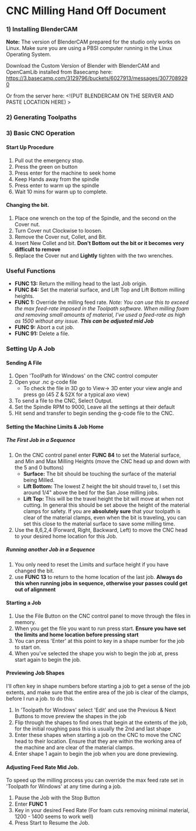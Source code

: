 # CNC Milling Hand Off Document

### 1) Installing BlenderCAM
**Note:** The version of BlenderCAM prepared for the studio only works on Linux. Make sure you are using a PBSI computer running in the Linux Operating System.

<!SET UP LINUX DUAL BOOT ON A PBSI COMPUTER LIST WHICH ONE HERE>

Download the Custom Version of Blender with BlenderCAM and OpenCamLib installed from Basecamp here:
https://3.basecamp.com/3129796/buckets/6027913/messages/3077089290

Or from the server here:
<!(PUT BLENDERCAM ON THE SERVER AND PASTE LOCATION HERE) >

### 2) Generating Toolpaths


### 3) Basic CNC Operation

#### Start Up Procedure

1. Pull out the emergency stop.
2. Press the green on button
3. Press enter for the machine to seek home
4. Keep Hands away from the spindle
5. Press enter to warm up the spindle
6. Wait 10 mins for warm up to complete.

#### Changing the bit.

1. Place one wrench on the top of the Spindle, and the second on the Cover nut.
2. Turn Cover nut Clockwise to loosen.
3. Remove the Cover nut, Collet, and Bit.
4. Insert New Collet and bit. **Don't Bottom out the bit or it becomes very difficult to remove**
5. Replace the Cover nut and **Lightly** tighten with the two wrenches.

### Useful Functions

- **FUNC 13:** Return the milling head to the last Job origin.
- **FUNC 84:** Set the material surface, and Lift Top and Lift Bottom milling heights.
- **FUNC 1:** Override the milling feed rate. _Note: You can use this to exceed the max feed-rate imposed in the Toolpath software. When milling foam and removing small amounts of material, I've used a feed-rate as high as 1500 without any issue. **This can be adjusted mid Job**_
- **FUNC 9:** Abort a cut job.
- **FUNC 91:** Delete a file.

### Setting Up A Job

#### Sending A File
1. Open 'ToolPath for Windows' on the CNC control computer
2. Open your .nc g-code file
    - To check the file in 3D go to View-> 3D enter your view angle and press go (45 Z & 52X for a typical axo view)
3. To send a file to the CNC, Select Output.
4. Set the Spindle RPM to 9000,  Leave all the settings at their default
5. Hit send and transfer to begin sending the g-code file to the CNC.

#### Setting the Machine Limits & Job Home
##### The First Job in a Sequence
1.  On the CNC control panel enter **FUNC 84** to set the Material surface, and Min and Max Milling Heights (move the CNC head up and down with the 5 and 0 buttons)
    - **Surface:** The bit should be touching the surface of the material being Milled.
    - **Lift Bottom:** The lowest Z height the bit should travel to, I set this around 1/4" above the bed for the San Jose milling jobs.
    - **Lift Top:** This  will be the travel height the bit will move at when not cutting. In general this should be set above the height of the material clamps for safety. If you are **absolutely sure** that your toolpath is clear of the material clamps, even when the bit is traveling, you can set this close to the material surface to save some milling time.
2. Use the 8,6,2,4 (Forward, Right, Backward, Left) to move the CNC head to your desired home location for this Job.

##### Running another Job in a Sequence
1. You only need to reset the Limits and surface height if you have changed the bit.
2. use **FUNC 13** to return to the home location of the last job. **Always do this when running jobs in sequence, otherwise your passes could get out of alignment**

#### Starting a Job
1. Use the File Button  on the CNC  control panel to move through the files in memory.
2. When you get the file you want to run press start. **Ensure you have set the limits and home location before pressing start**
3. You can press 'Enter' at this point to key in a shape number for the job to start on.
4. When you've selected the shape you wish to begin the job at, press start again to begin the job.

#### Previewing Job Shapes
I'll often key in shape numbers before starting a job to get a sense of the job extents, and make sure that the entire area of the job is clear of the clamps, before I run a job.
to do this.

1. In 'Toolpath for Windows' select 'Edit' and use the Previous & Next Buttons to move preview the shapes in the job
2. Flip through the shapes to find ones that begin at the extents of the job, for the initial roughing pass this is usually the 2nd and last shape
3. Enter these shapes when starting a job on the CNC to move the CNC head to their location. Ensure that they are within the working area of the machine and are clear of the material clamps.
4. Enter shape 1 again to begin the job when you are done previewing.

#### Adjusting Feed Rate Mid Job.
To speed up the milling process you can override the max feed rate set in 'Toolpath for Windows' at any time during a job.
1. Pause the Job with the Stop Button
2. Enter **FUNC 1**
3. Key in your desired Feed Rate (For foam cuts removing minimal material, 1200 - 1400 seems to work well)
4. Press Start to Resume the Job.
